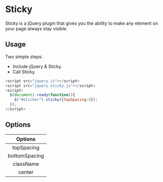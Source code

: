 # Sticky

Sticky is a jQuery plugin that gives you the ability to make any element on your page always stay visible.

## Usage

Two simple steps:

- Include jQuery & Sticky.
- Call Sticky.

```javascript
<script src="jquery.js"></script>
<script src="jquery.sticky.js"></script>
<script>
  $(document).ready(function(){
    $("#sticker").sticky({topSpacing:0});
  });
</script>
```

## Options

|   Options   |
|:-----------:|
|topSpacing   |
|bottomSpacing|
|className    |
|center       |